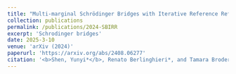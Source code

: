 ```yaml
---
title: "Multi-marginal Schrödinger Bridges with Iterative Reference Refinement."
collection: publications
permalink: /publications/2024-SBIRR
excerpt: 'Schrodinger bridges'
date: 2025-3-10
venue: 'arXiv (2024)'
paperurl: 'https://arxiv.org/abs/2408.06277'
citation: '<b>Shen, Yunyi*</b>, Renato Berlinghieri*, and Tamara Broderick. "Multi-marginal Schrödinger Bridges with Iterative Reference Refinement." arXiv preprint arXiv:2408.06277 (2024), AISTATS 2025 (oral).'
---
```


